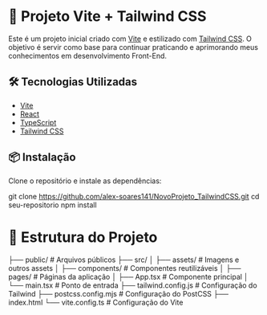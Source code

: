 # 🚀 Projeto Vite + Tailwind CSS

Este é um projeto inicial criado com [Vite](https://vitejs.dev/) e estilizado com [Tailwind CSS](https://tailwindcss.com/). O objetivo é servir como base para continuar praticando e aprimorando meus conhecimentos em desenvolvimento Front-End.

## 🛠️ Tecnologias Utilizadas

- [Vite](https://vitejs.dev/)
- [React](https://reactjs.org/) 
- [TypeScript](https://www.typescriptlang.org/) 
- [Tailwind CSS](https://tailwindcss.com/)

## 📦 Instalação

Clone o repositório e instale as dependências:

git clone https://github.com/alex-soares141/NovoProjeto_TailwindCSS.git
cd seu-repositorio
npm install

# 🔧 Estrutura do Projeto

├── public/             # Arquivos públicos
├── src/
│   ├── assets/         # Imagens e outros assets
│   ├── components/     # Componentes reutilizáveis
│   ├── pages/          # Páginas da aplicação
│   ├── App.tsx        # Componente principal
│   └── main.tsx       # Ponto de entrada
├── tailwind.config.js  # Configuração do Tailwind
├── postcss.config.mjs   # Configuração do PostCSS
├── index.html
└── vite.config.ts      # Configuração do Vite